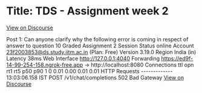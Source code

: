 # Title: TDS - Assignment week 2
[View on Discourse](https://discourse.onlinedegree.iitm.ac.in/t/tds-assignment-week-2/164462)

Post 1: Can anyone clarify why the following error is coming in respect of answer to question 10 Graded Assignment 2                                                                                                                                                                                         Session Status                online                                                                                    Account                       23f2003853@ds.study.iitm.ac.in (Plan: Free)                                               Version                       3.19.0                                                                                    Region                        India (in)                                                                                Latency                       38ms                                                                                      Web Interface http://127.0.0.1:4040 Forwarding https://ed9f-14-99-254-158.ngrok-free.app → http://localhost:8080 Connections                   ttl     opn     rt1     rt5     p50     p90                                                                             1       0       0.01    0.00    0.01    0.01                                                                                                                                                                      HTTP Requests                                                                                                           -------------                                                                                                                                                                                                                                   13:03:06.158 IST POST /v1/chat/completions      502 Bad Gateway
[View on Discourse](https://discourse.onlinedegree.iitm.ac.in/t/tds-assignment-week-2/164462/1)


